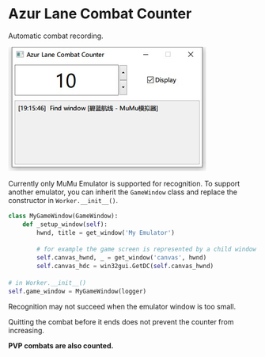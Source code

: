# Azur Lane Combat Counter

Automatic combat recording.

![preview](preview.jpg)

Currently only MuMu Emulator is supported for recognition. To support another emulator, you can inherit the `GameWindow` class and replace the constructor in `Worker.__init__()`.

```python
class MyGameWindow(GameWindow):
    def _setup_window(self):
        hwnd, title = get_window('My Emulator')

        # for example the game screen is represented by a child window named "canvas"
        self.canvas_hwnd, _ = get_window('canvas', hwnd)
        self.canvas_hdc = win32gui.GetDC(self.canvas_hwnd)

# in Worker.__init__()
self.game_window = MyGameWindow(logger)
```

Recognition may not succeed when the emulator window is too small.

Quitting the combat before it ends does not prevent the counter from increasing.

**PVP combats are also counted.**

